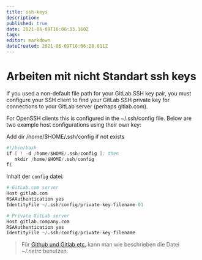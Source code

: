 ```yaml
---
title: ssh-keys
description: 
published: true
date: 2021-06-09T16:06:33.160Z
tags: 
editor: markdown
dateCreated: 2021-06-09T16:06:28.011Z
---
```


# Arbeiten mit nicht Standart ssh keys

If you used a non-default file path for your GitLab SSH key pair, you must configure your SSH client to find your GitLab SSH private key for connections to your GitLab server (perhaps gitlab.com).

For OpenSSH clients this is configured in the ~/.ssh/config file. Below are two example host configurations using their own key:

Add dir /home/$HOME/.ssh/config if not exists

```s
#!/bin/bash
if [ ! -d /home/$HOME/.ssh/config ]; then
   mkdir /home/$HOME/.ssh/config
fi

```

Inhalt der `config` datei:

```s
# GitLab.com server
Host gitlab.com
RSAAuthentication yes
IdentityFile ~/.ssh/config/private-key-filename-01

# Private GitLab server
Host gitlab.company.com
RSAAuthentication yes
IdentityFile ~/.ssh/config/private-key-filename

```

> Für [Github und Gitlab etc.](../arbeiten-mit-gitlab.md) kann man wie beschrieben die Datei _~/.netrc_ benutzen.
